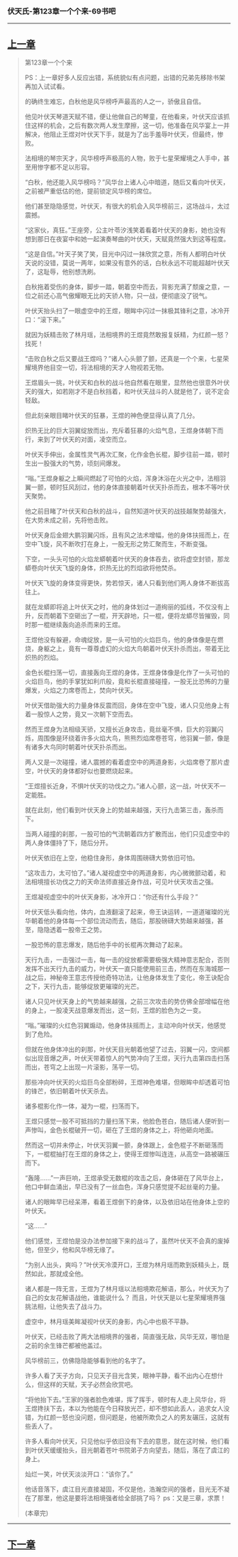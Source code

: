 ### 伏天氏-第123章一个个来-69书吧

--------
[上一章](./37de5cba4a44d56266221f82cc08ce01.md)
--------


>
>
>
>第123章一个个来
>
>PS：上一章好多人反应出错，系统貌似有点问题，出错的兄弟先移除书架再加入试试看。
>
>的确终生难忘，白秋他是风华榜呼声最高的人之一，骄傲且自信。
>
>他见叶伏天琴道天赋不错，便让他做自己的琴童，在他看来，叶伏天应该抓住这样的机会，之后有数次两人发生摩擦，这一切，他准备在风华宴上一并解决，他阻止王煜对叶伏天下手，就是为了出手羞辱叶伏天，但最终，惨败。
>
>法相境的琴宗天才，风华榜呼声极高的人物，败于七星荣耀境之人手中，甚至用惨字都不足以形容。
>
>“白秋，他还能入风华榜吗？”风华台上诸人心中暗道，随后又看向叶伏天，之前被严重低估的他，提前锁定风华榜的席位。
>
>他们甚至隐隐感觉，叶伏天，有很大的机会入风华榜前三，这场战斗，太过震撼。
>
>“这家伙，真狂。”王座旁，公主叶苓汐浅笑着看着叶伏天的身影，她也没有想到那日在夜宴中和她一起演奏琴曲的叶伏天，天赋竟然强大到这等程度。
>
>“这是自信。”叶天子笑了笑，目光中闪过一抹欣赏之意，所有人都明白叶伏天说的没错，莫说一两年，如果没有意外的话，白秋永远不可能超越叶伏天了，这耻辱，他别想洗刷。
>
>白秋拖着受伤的身体，脚步一踏，朝着空中而去，背影充满了颓废之意，一位之前还心高气傲耀眼无比的天骄人物，只一战，便彻底没了锐气。
>
>叶伏天抬头扫了一眼虚空中的王煜，眼眸中闪过一抹极其锋利之意，冰冷开口：“滚下来。”
>
>就因为妖精击败了林月瑶，法相境界的王煜竟然敢报复妖精，为红颜一怒？
>找死！
>
>“击败白秋之后又要战王煜吗？”诸人心头颤了颤，还真是一个个来，七星荣耀境界他目空一切，将法相境的天才人物视若无物。
>
>王煜眉头一挑，叶伏天和白秋的战斗他自然看在眼里，显然他也很意外叶伏天的强大，如若刚才不是白秋挡着，和叶伏天战斗的人就是他了，说不定会轻敌。
>
>但此刻亲眼目睹叶伏天的狂暴，王煜的神色便显得认真了几分。
>
>炽热无比的巨大羽翼绽放而出，充斥着狂暴的火焰气息，王煜身体朝下而行，来到了叶伏天的对面，凌空而立。
>
>叶伏天手伸出，金属性灵气再次汇聚，化作金色长棍，脚步往前一踏，顿时生出一股强大的气势，顷刻间爆发。
>
>“嗡。”王煜身躯之上瞬间燃起了可怕的火焰，浑身沐浴在火光之中，法相羽翼一颤，顿时狂风刮过，他的身体直接朝着叶伏天扑杀而去，根本不等叶伏天聚势。
>
>他之前目睹了叶伏天和白秋的战斗，自然知道叶伏天的战技越聚势越强大，在大势未成之前，先将他击败。
>
>叶伏天身后金翅大鹏羽翼闪烁，且有风之法术增幅，他的身体扶摇而上，在空中飞旋，风不断吹打在身上，一股无形之势汇聚而生，不断变强。
>
>下空，一头头可怕的火焰龙蟒朝着叶伏天的身体吞去，欲将虚空封锁，那龙蟒卷向叶伏天飞旋的身体，炽热无比的烈焰欲将他焚杀。
>
>叶伏天飞旋的身体变得更快，势若惊天，诸人只看到他们两人身体不断拔高往上。
>
>就在龙蟒即将追上叶伏天之时，他的身体划过一道绚丽的弧线，不仅没有上升，反而朝着下空砸出了一棍，开天辟地，只一棍，便将龙蟒尽皆摧毁，同时那一棍继续轰向追杀而来的王煜。
>
>王煜他没有躲避，命魂绽放，是一头可怕的火焰巨鸟，他的身体像是在燃烧，身躯之上，竟有一尊尊虚幻的火焰大鸟朝着叶伏天扑杀而出，带着无比炽热的烈焰。
>
>金色长棍扫荡一切，直接轰向王煜的身体，王煜身体像是化作了一头可怕的火焰巨鸟，他的手掌犹如利爪般，竟和长棍直接碰撞，一股无比恐怖的力量爆发，火焰之力席卷而上，焚向叶伏天。
>
>叶伏天借助强大的力量身体反震而回，身体在空中飞旋，诸人只见他身上有着一股惊人之势，竟又一次朝下空而去。
>
>然而王煜身为法相级天骄，又擅长近身攻击，竟丝毫不惧，巨大的羽翼闪烁，周围像是环绕着许多火焰大鸟，熊熊烈焰席卷苍穹，他羽翼一颤，像是有诸多大鸟同时朝着叶伏天扑杀而出。
>
>两人又是一次碰撞，诸人震撼的看着虚空中的两道身影，火焰席卷了那片虚空，叶伏天的身体都好似也要燃烧起来。
>
>“王煜擅长近身，不惧叶伏天的功伐之力。”诸人心颤，这一战，叶伏天不一定能胜。
>
>就在此刻，他们看到叶伏天身上的势越来越强，天行九击第三击，轰杀而下。
>
>当两人碰撞的刹那，一股可怕的气流朝着四方扩散而出，他们只见虚空中的两人身体僵持了下，随后分开。
>
>叶伏天依旧在上空，他稳住身形，身体周围磅礴大势依旧可怕。
>
>“这攻击力，太可怕了。”诸人凝视虚空中的两道身影，内心微微颤动着，和法相境擅长功伐之力的天命法师直接近身作战，可见叶伏天攻击之强。
>
>王煜凝视虚空中的叶伏天身影，冰冷开口：“你还有什么手段？”
>
>叶伏天低头看向他，体内，血液翻滚了起来，帝王诀运转，一道道璀璨的光华朝着他的身体每一个部位流动而去，随后，那股磅礴大势越来越强，甚至，隐隐透着一股帝王之势。
>
>一股恐怖的意志爆发，随后他手中的长棍再次舞动了起来。
>
>天行九击，一击强过一击，每一击的绽放都需要极强大精神意志配合，否则发挥不出天行九击的威力，叶伏天一直只能使用前三击，然而在东海城那一战之后，神秘帝王意志传授他奇特功法，让他身体发生了变化，帝王诀配合之下，天行九击，能够绽放更璀璨的光芒。
>
>诸人只见叶伏天身上的气势越来越强，之前三次攻击的势仿佛全部增幅在他的身上，一股凌天战意爆发而出，这一刻，王煜的脸色为之一变。
>
>“嗡。”璀璨的火红色羽翼煽动，他身体扶摇而上，主动冲向叶伏天，他感觉到了危险。
>
>但就在他身体冲出的刹那，叶伏天目光朝着他望了过去，羽翼一闪，空间都似出现音爆之声，叶伏天带着惊人的气势冲向了王煜，天行九击第四击扫荡而出，苍穹之上出现一片滚影，荡平一切。
>
>那些冲向叶伏天的火焰巨鸟全部粉碎，王煜神色难堪，但眼眸中却透着可怕的锋芒，依旧朝着叶伏天杀去。
>
>诸多棍影化作一体，凝为一棍，扫荡而下。
>
>王煜只感觉一股不可抵挡的力量扫荡下来，他脸色苍白，随后诸人便听到一声惨叫，金色长棍破开一切，砸在了王煜的身体之上，将他砸向地面。
>
>然而这一切并未停止，叶伏天羽翼一颤，身体跟上，金色棍子不断砸落而下，一棍棍抽打在王煜的身体之上，使得王煜惨叫连连，从高空一路被碾压而下。
>
>“轰隆……”一声巨响，王煜承受无数棍的攻击之后，身体砸在了风华台上，他口中鲜血涌出，早已没有了一丝血色，浑身只感觉提不起丝毫的力量。
>
>诸人的眼眸早已经呆滞，看着王煜倒下的身体，以及依旧站在他身体上空的叶伏天。
>
>“这……”
>
>他们感觉，王煜怕是没办法参加接下来的战斗了，虽然叶伏天不会真的废掉他，但至少，他和风华榜无缘了。
>
>“为别人出头，爽吗？”叶伏天冷漠开口，王煜为林月瑶而欺到妖精头上，既然如此，那就成全他。
>
>诸人都是一阵无言，王煜为了林月瑶以法相境欺花解语，那么，叶伏天为了自己的女友花解语战他，谁能说什么？
>而且，叶伏天是以七星荣耀境界强挑法相，让他失去了战斗力。
>
>虚空中，林月瑶美眸凝视叶伏天的身影，内心中也极不平静。
>
>叶伏天，已经击败了两大法相境界的强者，简直强无敌，风华无双，哪怕是之前的余生锋芒都被他盖过。
>
>风华榜前三，仿佛隐隐能够看到他的名字了。
>
>许多人看了天子方向，只见天子目光含笑，眼神平静，看不出内心在想什么，但这样的天赋，天子必然会欣赏吧。
>
>“将他抬下去。”王家的强者脸色难堪，挥了挥手，顿时有人走上风华台，将王煜搀扶下去，本以为他能在今日释放光芒，却不想如此丢人，追求女人没错，为红颜一怒也没问题，但问题是，他被所欺负之人的男友碾压，这就有些丢人了。
>
>许多人看向叶伏天，只见他似乎依旧没有下去的意思，就在这时候，他们看到叶伏天缓缓抬头，目光朝着苍叶书院弟子方向望去，随后，落在了虞江的身上。
>
>灿烂一笑，叶伏天淡淡开口：“该你了。”
>
>他话音落下，虞江目光直接凝固，不仅是他，浩瀚空间的强者，目光无不凝在了那里，他这是要将法相境强者给全部挑了吗？
>ps：又是三章，求票！
>
>(本章完)
>
>

--------
[下一章](./46e27570d1e14e66d97bf914514d6c95.md)
--------
